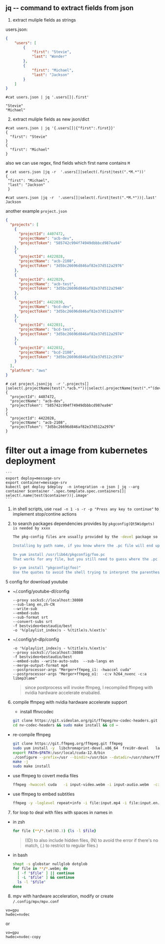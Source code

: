 jq -- command to extract fields from json
---

1. extract muliple fields as strings

users.json:
```json
{
    "users": [
        {
            "first": "Stevie",
            "last": "Wonder"
        },
        {
            "first": "Michael",
            "last": "Jackson"
        }
    ]
}
```

```shell
#cat users.json | jq '.users[]|.first'

"Stevie"
"Michael"
```


2. extract muliple fields as new json/dict
```shell
#cat users.json | jq '{.users[]|{"first":.first}}'
{
  "first": "Stevie"
}
{
  "first": "Michael"
}
```
 also we can use regex, find fields which first name contains `M`
 ```shell
 # cat users.json |jq -r  '.users[]|select(.first|test(".*M.*"))'
 {
  "first": "Michael",
  "last": "Jackson"
  }

 #cat users.json |jq -r  '.users[]|select(.first|test(".*M.*"))|.last'
 Jackson
 ```
  another example `project.json`
  ```json
  {
    "projects": [
      {
        "projectId": 4407472,
        "projectName": "acb-dev",
        "projectToken": "585742c994f74949dbbbcd987ea94"
      },
      {
        "projectId": 4422028,
        "projectName": "acb-2108",
        "projectToken": "3d5bc26696d846af82e37d512a2976"
      },
      {
        "projectId": 4422029,
        "projectName": "acb-test",
        "projectToken": "3d5bc26696d846af82e37d512a2946"
      },
      {
        "projectId": 4422030,
        "projectName": "bcd-dev",
        "projectToken": "3d5bc26696d846af82e37d512a2974"
      },
      {
        "projectId": 4422031,
        "projectName": "bcd-test",
        "projectToken": "3d5bc26696d846af82e37d512a2974"
      },
      {
        "projectId": 4422032,
        "projectName": "bcd-2108",
        "projectToken": "3d5bc26696d846af82e37d512c2974"
      }
    ],
    "platform": "aws"
  }
  ```
  ```shell
  # cat project.json|jq  -r '.projects[] |select(.projectName|test(".*acb.*"))|select(.projectName|test(".*^(dev|2108)$"))'
  {
    "projectId": 4407472,
    "projectName": "acb-dev",
    "projectToken": "585742c994f74949dbbbcd987ea94"
  }
  {
    "projectId": 4422028,
    "projectName": "acb-2108",
    "projectToken": "3d5bc26696d846af82e37d512a2976"
  }
  ```

# filter out a image from kubernetes deployment

    ```
    export deploy=message-srv
    export container=message-srv
    kubectl get deploy $deploy  -n integration -o json | jq --arg container $container '.spec.template.spec.containers[]| select(.name|test($container))|.image'
    ```

1. in shell scripts, use `read -n 1 -s -r -p "Press any key to continue"` to implement stop/contine actions

2. to search packages dependencies provides by `pkgconfig(Qt5Widgets) is needed by xxxx`

    ```sh
    The pkg-config files are usually provided by the -devel package so in most cases foo.pc is provided by libfoo-devel. That's still guesswork, but there are two shortcuts:

    Installing by path name, if you know where the .pc file will end up

    $> yum install /usr/lib64/pkgconfig/foo.pc
    That works for any file, but you still need to guess where the .pc file is. The best approach is using the actual pkgconfig requirement:

    $> yum install "pkgconfig(foo)"
    Use the quotes to avoid the shell trying to interpret the parenthesis.
    ```

5 config for download youtube

- ~/.config/youtube-dl/config

  ```config
  --proxy socks5://localhost:38080
  --sub-lang en,zh-CN
  --write-sub
  --embed-subs
  --sub-format srt
  --convert-subs srt
  -f bestvideo+bestaudio/best
  -o '%(playlist_index)s - %(title)s.%(ext)s'
  ```

- ~/.config/yt-dlp/config

  ```config
  -o '%(playlist_index)s - %(title)s.%(ext)s'
  --proxy socks5://localhost:38080
  -f bestvideo+bestaudio/best
  --embed-subs --write-auto-subs  --sub-langs en
  --merge-output-format mp4
  --postprocessor-args "Merger+ffmpeg_i1: -hwaccel cuda"
  --postprocessor-args "Merger+ffmpeg_o1:  -c:v h264_nvenc -c:a libmp3lame"
  ```

  > since postprocess will invoke ffmpeg, I recompiled ffmpeg with nvidia hardware accelerate enabaled.
  >
6. compile ffmpeg with nvidia hardware accelerate support
   - install ffnvcodec

    ```sh
    git clone https://git.videolan.org/git/ffmpeg/nv-codec-headers.git
    cd nv-codec-headers && sudo make install && cd –
    ```

- re-compile ffmpeg

    ```sh
    git clone https://git.ffmpeg.org/ffmpeg.git ffmpeg
    sudo yum install -y  libchromaprint-devel.x86_64  frei0r-devel   ladspa-devel dietlibc-devel lilv-devel.x86_64  libbluray-devel.x86_64  libbs2b-devel.x86_64   libdav1d-devel.x86_64  gsm-devel.x86_64  ilbc-devel.x86_64  intel-mediasdk-devel  libmodplug-devel.x86_64  libmysofa-devel.x86_64  libopenmpt-devel.x86_64  libplacebo-devel.x86_64  rav1e-devel.x86_64  rubberband-devel.x86_64   soxr-devel    libssh-devel.x86_64  svt-av1-devel   vo-amrwbenc-devel.x86_64  zeromq-devel.x86_64 zvbi-devel.x86_64  libcdio-paranoia-devel.x86_64 libcdio-devel.x86_64
    export PATH=$PATH:/usr/local/cuda-12.0/bin
    ./configure --prefix=/usr --bindir=/usr/bin --datadir=/usr/share/ffmpeg --docdir=/usr/share/doc/ffmpeg --incdir=/usr/include/ffmpeg --libdir=/usr/lib64 --mandir=/usr/share/man --arch=x86_64 --enable-libopencore-amrnb --enable-libopencore-amrwb --enable-libvo-amrwbenc --enable-version3 --enable-bzlib --enable-chromaprint --disable-crystalhd --enable-fontconfig --enable-frei0r --enable-gcrypt --enable-gnutls --enable-ladspa --enable-libaom --enable-libdav1d --enable-libass --enable-libbluray --enable-libbs2b --enable-libcdio --enable-libdrm --enable-libjack --enable-libjxl --enable-libfreetype --enable-libfribidi --enable-libgsm --enable-libilbc --enable-libmp3lame --enable-libmysofa --enable-nvenc --enable-openal --enable-opencl --enable-opengl --enable-libopenjpeg --enable-libopenmpt --enable-libopus --enable-libpulse --enable-libplacebo --enable-librsvg --enable-librav1e --enable-librubberband --enable-libsmbclient --enable-version3 --enable-libsnappy --enable-libsoxr --enable-libspeex --enable-libsrt --enable-libssh --enable-libsvtav1 --enable-libtesseract --enable-libtheora --enable-libtwolame --enable-libvorbis --enable-libv4l2  --enable-libvmaf --enable-version3 --enable-vapoursynth --enable-libvpx --enable-vulkan --enable-libshaderc --enable-libwebp --enable-libx264 --enable-libx265 --enable-libxvid --enable-libxml2 --enable-libzimg --enable-libzmq --enable-libzvbi --enable-lv2 --enable-avfilter --enable-libmodplug --enable-postproc --enable-pthreads --disable-static --enable-shared --enable-gpl --disable-debug --disable-stripping --shlibdir=/usr/lib64 --enable-lto --enable-libmfx --enable-runtime-cpudetect --enable-nonfree --enable-cuda-nvcc --enable-libnpp --extra-cflags=' -I/usr/include/rav1e -I/usr/local/cuda-12.0/include' --extra-ldflags=-L/usr/local/cuda-12.0/lib64 --nvccflags='-allow-unsupported-compiler'
    make -j
    sudo make install
    ```

- use ffmpeg to covert media files

  ```sh
  ffmpeg -hwaccel cuda   -i input-video.webm -i input-audio.webm  -c:v h264_nvenc -c:a libmp3lame output.mp4
  ```

- use ffmpeg to embed subtitles

  ```sh
  ffmpeg -y -loglevel repeat+info -i file:input.mp4 -i file:input.en.vtt -map 0 -dn -ignore_unknown -c copy -c:s mov_text -map -0:s -map 1:0 -metadata:s:s:0 language=eng -metadata:s:s:0 handler_name=English -metadata:s:s:0 title=English -movflags +faststart file:output.mp4
  ```

7. for loop to deal with files with spaces in names in

- in zsh

    ```zsh
    for file (**/*.txt(ND.)) {ls -l $file}
    ```

    > ((D) to also include hidden files, (N) to avoid the error if there's no match, (.) to restrict to regular files.)
- in bash

  ```bash
  shopt -s globstar nullglob dotglob
  for file in **/*.webm; do
    [ -f "$file" ] || continue
    [ -L "$file" ] && continue
    ls -l "$file"
  done
  ```
8. mpv with hardware acceleration, modify or create `/.config/mpv/mpv.conf`
  ```
  vo=gpu
  hwdec=nvdec
  ```
  or 
  ```
  vo=gpu
  hwdec=nvdec-copy
  ```
  
